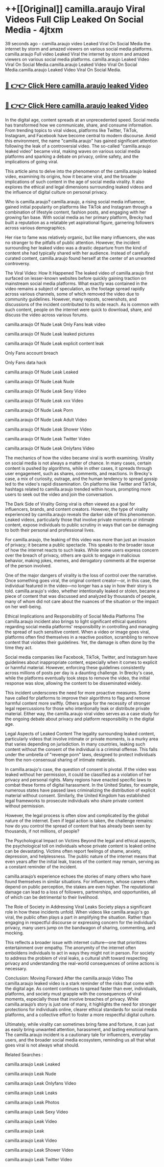 # ++[[Original]] camilla.araujo Viral Videos Full Clip Leaked On Social Media - 4jtxm<br>

39 seconds ago - camilla.araujo video Leaked Viral On Social Media the internet by storm and amazed viewers on various social media platforms.
camilla.araujo Full video Leaked Viral the internet by storm and amazed viewers on various social media platforms. camilla.araujo Leaked Video Viral On Social Media.camilla.araujo Leaked Video Viral On Social Media.camilla.araujo Leaked Video Viral On Social Media.<br>


## [🔴 👉👉 Click Here camilla.araujo leaked Video ](https://onlyclips.site?title=camilla.araujo&ref=git)

## [🔴 👉👉 Click Here camilla.araujo leaked Video ](https://onlyclips.site?title=camilla.araujo&ref=git)

In the digital age, content spreads at an unprecedented speed. Social media has transformed how we communicate, share, and consume information. From trending topics to viral videos, platforms like Twitter, TikTok, Instagram, and Facebook have become central to modern discourse. Amid this environment, the name "camilla.araujo" has gained significant attention following the leak of a controversial video. The so-called "camilla.araujo leaked video" became viral, making waves on various social media platforms and sparking a debate on privacy, online safety, and the implications of going viral.

This article aims to delve into the phenomenon of the camilla.araujo leaked video, examining its origins, how it became viral, and the broader implications of such content in the age of social media virality. It also explores the ethical and legal dimensions surrounding leaked videos and the influence of digital culture on personal privacy.

Who is camilla.araujo?
camilla.araujo, a rising social media influencer, gained initial popularity on platforms like TikTok and Instagram through a combination of lifestyle content, fashion posts, and engaging with her growing fan base. With social media as her primary platform, Brecky had built a reputation as a relatable yet aspirational figure, garnering followers across various demographics.

Her rise to fame was relatively organic, but like many influencers, she was no stranger to the pitfalls of public attention. However, the incident surrounding her leaked video was a drastic departure from the kind of content she had typically shared with her audience. Instead of carefully curated content, camilla.araujo found herself at the center of an unwanted controversy.

The Viral Video: How It Happened
The leaked video of camilla.araujo first surfaced on lesser-known websites before quickly gaining traction on mainstream social media platforms. What exactly was contained in the video remains a subject of speculation, as the footage spread rapidly across various channels, some of which removed the video due to community guidelines. However, many reposts, screenshots, and discussions of the incident contributed to its wide reach. As is common with such content, people on the internet were quick to download, share, and discuss the video across various forums.

camilla.araujo Of Nude Leak Only Fans leak video

camilla.araujo Of Nude Leak leaked pictures

camilla.araujo Of Nude Leak explicit content leak

Only Fans account breach

Only Fans data hack

camilla.araujo Of Nude Leak Leaked

camilla.araujo Of Nude Leak Nude

camilla.araujo Of Nude Leak Sexy Video

camilla.araujo Of Nude Leak xxx Video

camilla.araujo Of Nude Leak Porn

camilla.araujo Of Nude Leak Adult Video

camilla.araujo Of Nude Leak Shower Video

camilla.araujo Of Nude Leak Twitter Video

camilla.araujo Of Nude Leak Onlyfans Video

The mechanics of how the video became viral is worth examining. Virality on social media is not always a matter of chance. In many cases, certain content is pushed by algorithms, while in other cases, it spreads through user engagement, such as shares, comments, and reactions. In Brecky's case, a mix of curiosity, outrage, and the human tendency to spread gossip led to the video's rapid dissemination. On platforms like Twitter and TikTok, hashtags related to camilla.araujo trended within hours, prompting more users to seek out the video and join the conversation.

The Dark Side of Virality
Going viral is often viewed as a goal for influencers, brands, and content creators. However, the type of virality experienced by camilla.araujo reveals the darker side of this phenomenon. Leaked videos, particularly those that involve private moments or intimate content, expose individuals to public scrutiny in ways that can be damaging to both their personal and professional lives.

For camilla.araujo, the leaking of this video was more than just an invasion of privacy; it became a public spectacle. This speaks to the broader issue of how the internet reacts to such leaks. While some users express concern over the breach of privacy, others are quick to engage in malicious behavior, making jokes, memes, and derogatory comments at the expense of the person involved.

One of the major dangers of virality is the loss of control over the narrative. Once something goes viral, the original content creator—or, in this case, the individual featured in the video—no longer has a say in how their story is told. camilla.araujo's video, whether intentionally leaked or stolen, became a piece of content that was discussed and analyzed by thousands of people, many of whom did not care about the nuances of the situation or the impact on her well-being.

Ethical Implications and Responsibility of Social Media Platforms
The camilla.araujo incident also brings to light significant ethical questions regarding social media platforms' responsibility in controlling and managing the spread of such sensitive content. When a video or image goes viral, platforms often find themselves in a reactive position, scrambling to remove content that violates their guidelines. Yet, the damage is often done by the time they act.

Social media companies like Facebook, TikTok, Twitter, and Instagram have guidelines about inappropriate content, especially when it comes to explicit or harmful material. However, enforcing these guidelines consistently across millions of posts per day is a daunting challenge. In Brecky's case, while the platforms eventually took steps to remove the video, the initial response was slow, allowing the content to be disseminated widely.

This incident underscores the need for more proactive measures. Some have called for platforms to improve their algorithms to flag and remove harmful content more swiftly. Others argue for the necessity of stronger legal repercussions for those who intentionally leak or distribute private material. Either way, the camilla.araujo viral video serves as a case study for the ongoing debate about privacy and platform responsibility in the digital age.

Legal Aspects of Leaked Content
The legality surrounding leaked content, particularly videos that involve intimate or private moments, is a murky area that varies depending on jurisdiction. In many countries, leaking such content without the consent of the individual is a criminal offense. This falls under the umbrella of "revenge porn" laws, designed to protect individuals from the non-consensual sharing of intimate materials.

In camilla.araujo's case, the question of consent is pivotal. If the video was leaked without her permission, it could be classified as a violation of her privacy and personal rights. Many regions have enacted specific laws to combat these forms of digital harassment. In the United States, for example, numerous states have passed laws criminalizing the distribution of explicit material without consent. Similarly, the United Kingdom has established legal frameworks to prosecute individuals who share private content without permission.

However, the legal process is often slow and complicated by the global nature of the internet. Even if legal action is taken, the challenge remains: how do you control the spread of content that has already been seen by thousands, if not millions, of people?

The Psychological Impact on Victims
Beyond the legal and ethical aspects, the psychological toll on individuals whose private content is leaked online can be devastating. Victims often report feelings of shame, anxiety, depression, and helplessness. The public nature of the internet means that even years after the initial leak, traces of the content may remain, serving as a constant reminder of the incident.

camilla.araujo’s experience echoes the stories of many others who have found themselves in similar situations. For influencers, whose careers often depend on public perception, the stakes are even higher. The reputational damage can lead to a loss of followers, partnerships, and opportunities, all of which can be detrimental to their livelihood.

The Role of Society in Addressing Viral Leaks
Society plays a significant role in how these incidents unfold. When videos like camilla.araujo's go viral, the public often plays a part in amplifying the situation. Rather than engaging in respectful discourse or expressing concern for the individual’s privacy, many users jump on the bandwagon of sharing, commenting, and mocking.

This reflects a broader issue with internet culture—one that prioritizes entertainment over empathy. The anonymity of the internet often emboldens individuals to act in ways they might not in person. For society to address the problem of viral leaks, a cultural shift toward respecting privacy and understanding the real-world consequences of online actions is necessary.

Conclusion: Moving Forward After the camilla.araujo Video
The camilla.araujo leaked video is a stark reminder of the risks that come with the digital age. As content continues to spread faster than ever, individuals, platforms, and society must grapple with the consequences of viral moments, especially those that involve breaches of privacy. While camilla.araujo’s story is just one of many, it highlights the need for stronger protections for individuals online, clearer ethical standards for social media platforms, and a collective effort to foster a more respectful digital culture.

Ultimately, while virality can sometimes bring fame and fortune, it can just as easily bring unwanted attention, harassment, and lasting emotional harm. The camilla.araujo incident is a cautionary tale for influencers, everyday users, and the broader social media ecosystem, reminding us all that what goes viral is not always what should.

Related Searches :

camilla.araujo Leak Leaked

camilla.araujo Leak Nude

camilla.araujo Leak Onlyfans Video

camilla.araujo Leak Leaks

camilla.araujo Leak Photos

camilla.araujo Leak Sexy Video

camilla.araujo Leak Video

camilla.araujo Leak

camilla.araujo Leak Video

camilla.araujo Leak Shower Video

camilla.araujo Leak Twitter Video

